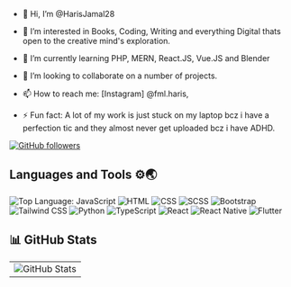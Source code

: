 - 👋 Hi, I’m @HarisJamal28
- 👀 I’m interested in Books, Coding, Writing and everything Digital thats open to the creative mind's exploration.
- 🌱 I’m currently learning PHP, MERN, React.JS, Vue.JS and Blender
- 💞️ I’m looking to collaborate on a number of projects.
- 📫 How to reach me: [Instagram] @fml.haris, 

- ⚡ Fun fact: A lot of my work is just stuck on my laptop bcz i have a perfection tic and they almost never get uploaded bcz i have ADHD.

[![GitHub followers](https://img.shields.io/github/followers/harisjamal28?label=Followers&logo=github&style=for-the-badge)](https://github.com/harisjamal28?tab=followers)

## Languages and Tools ⚙🌏

![Top Language: JavaScript](https://img.shields.io/badge/Top%20Language-JavaScript-yellow?style=for-the-badge&logo=javascript)
![HTML](https://img.shields.io/badge/HTML-E34F26?style=for-the-badge&logo=html5&logoColor=white)
![CSS](https://img.shields.io/badge/CSS-1572B6?style=for-the-badge&logo=css3&logoColor=white)
![SCSS](https://img.shields.io/badge/SCSS-F783AC?style=for-the-badge&logo=sass&logoColor=white)
![Bootstrap](https://img.shields.io/badge/Bootstrap-7952B3?style=for-the-badge&logo=bootstrap&logoColor=white)
![Tailwind CSS](https://img.shields.io/badge/Tailwind-06B6D4?style=for-the-badge&logo=tailwind-css&logoColor=white)
![Python](https://img.shields.io/badge/Python-F7DF1E?style=for-the-badge&logo=python&logoColor=306998)
![TypeScript](https://img.shields.io/badge/TypeScript-2F74C0?style=for-the-badge&logo=typescript&logoColor=white)
![React](https://img.shields.io/badge/React-20232A?style=for-the-badge&logo=react&logoColor=61DAFB)
![React Native](https://img.shields.io/badge/React_Native-61DAFB?style=for-the-badge&logo=react&logoColor=000000)
![Flutter](https://img.shields.io/badge/Flutter-02569B?style=for-the-badge&logo=flutter&logoColor=white)

## 📊 GitHub Stats  

<table>
  <tr>
    <td>
      <img src="https://github-readme-stats.vercel.app/api?username=harisjamal28&theme=tokyonight&show_icons=true&hide_border=true&count_private=true" alt="GitHub Stats" />
    </td>
  </tr>
</table>


